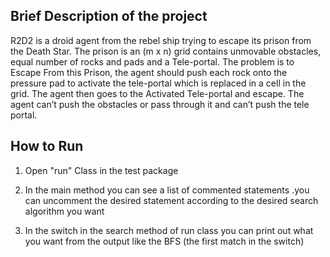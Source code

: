 ## Brief Description of the project

R2D2 is a droid agent from the rebel ship trying to escape its prison from the Death Star.
The prison is an (m x n) grid contains unmovable obstacles, equal number of rocks and pads and a Tele-portal.
The problem is to Escape From this Prison, the agent should push each rock onto the pressure pad to activate the
tele-portal which is replaced in a cell in the grid. The agent then goes to the Activated Tele-portal and escape.
The agent can’t push the obstacles or pass through it and can’t push the tele portal.

## How to Run
   
 
1. Open "run" Class in the test package

2. In the main method you can see a list of commented statements .you can uncomment the desired statement according to the desired search algorithm you want 

3. In the switch in the search method of run class you can print out what you want from the output like the BFS (the first match in the switch)

  
